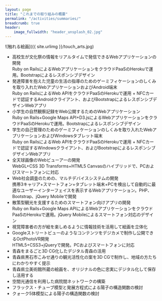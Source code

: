 ```yaml
---
layout: page
title: "これまでの取り組みの概要"
permalink: "/activities/summaries/"
breadcrumb: true
header:
    image_fullwidth: "header_unsplash_02.jpg"
---
```

![触れる絵画]({{ site.urlimg }}/touch_arts.jpg)

* 高校生が文化祭の情報をリアルタイムで発信できるWebアプリケーションの開発  
  Ruby on RailsによるWebアプリケーションをクラウドPaaSのHerokuで運用。Bootstrapによるレスポンシブデザイン
* 発達障害を抱えた児童の生活の指導のためのゲーミフィケーションのしくみを取り入れたWebアプリケーションおよびAndroid端末  
  Ruby on RailsによるWeb APIをクラウドPaaSのHerokuで運用 + NFCカードで認証するAndroidクライアント、およびBootstrapによるレスポンシブデザインWebアプリ
* 小学生の自然観察記録をWeb公開するためのWebアプリケーション  
  Ruby on Rails+Google Maps API+D3.jsによるWebアプリケーションをクラウドPaaSのHerokuで運用。Bootstrapによるレスポンシブデザイン
* 学生の自己管理のためのゲーミフィケーションのしくみを取り入れたWebアプリケーションおよびWindowsタブレット端末  
  Ruby on RailsによるWeb APIをクラウドPaaSのHerokuで運用 + NFCカードで認証するWindowsクライアント、およびBootstrapによるレスポンシブデザインWebアプリ
* 全天球画像のWebビューアーの開発  
  WebGL+CSS 3D Transforms+HTML5 Canvasのハイブリッドで、PCおよびスマートフォンに対応
* Web社会調査のための、マルチデバイスシステムの開発  
  携帯3キャリア+スマートフォン+タブレット端末+PCを検出して自動的に最適なユーザーインターフェイスを表示するWebアプリケーション。PHP、Bootstrap、jQuery Mobileで開発
* 散策型観光を支援するためのスマートフォン向けアプリの開発  
  Ruby on Rails+Google Maps APIによるWebアプリケーションをクラウドPaaSのHerokuで運用。jQuery Mobileによるスマートフォン対応のデザイン
* 視覚障害者の方が絵を楽しめるように情報技術を活用して絵画を立体化
* Googleストリートビューのようなコンテンツをデジカメで制作し公開できるOctPhotoVR開発  
  HTML5+CSS3+jQueryで開発。PCおよびスマートフォンに対応
* 青森をまるごと3D CG化したデジタル青森の活用
* 青森県黒石市こみせ通りの観光活性化の案を3D CGで制作し、地域の方たちにわかりやすく提示
* 青森県立美術館所蔵の絵画を、オリジナルの色に忠実にデジタル化して保存し活用する
* 空間光通信を利用した病院間ネットワークの構築
* フラックス・チューブ模型と発展方程式による陽子の構造関数の検討
* クォーク5体模型による陽子の構造関数の検討
